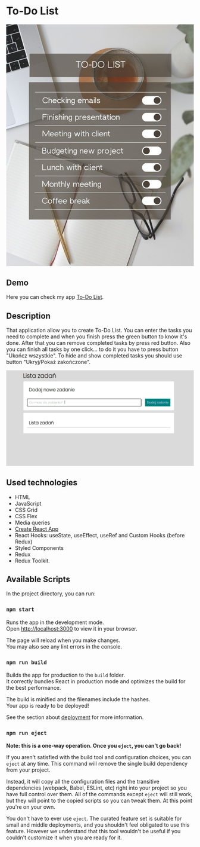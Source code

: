  # To-Do List
![List](https://github.com/Rkowal10/todo-list-react/blob/main/pictures/To-Do%20List2.png)

## Demo
Here you can check my app [To-Do List](https://rkowal10.github.io/todo-list-react/).

## Description
That application allow you to create To-Do List. You can enter the tasks you need to complete and when you finish press the green button to know it's done. After that you can remove completed tasks by press red button. Also you can finish all tasks by one click... to do it you have to press button "Ukończ wszystkie". To hide and show completed tasks you should use button "Ukryj/Pokaż zakończone".

![animation](https://github.com/Rkowal10/todo-list-react/blob/main/pictures/Animation2.gif)

## Used technologies
- HTML
- JavaScript
- CSS Grid
- CSS Flex
- Media queries
- [Create React App](https://github.com/facebook/create-react-app)
- React Hooks: useState, useEffect, useRef and Custom Hooks (before Redux)
- Styled Components
- Redux
- Redux Toolkit.

## Available Scripts

In the project directory, you can run:

### `npm start`

Runs the app in the development mode.\
Open [http://localhost:3000](http://localhost:3000) to view it in your browser.

The page will reload when you make changes.\
You may also see any lint errors in the console.

### `npm run build`

Builds the app for production to the `build` folder.\
It correctly bundles React in production mode and optimizes the build for the best performance.

The build is minified and the filenames include the hashes.\
Your app is ready to be deployed!

See the section about [deployment](https://facebook.github.io/create-react-app/docs/deployment) for more information.

### `npm run eject`

**Note: this is a one-way operation. Once you `eject`, you can't go back!**

If you aren't satisfied with the build tool and configuration choices, you can `eject` at any time. This command will remove the single build dependency from your project.

Instead, it will copy all the configuration files and the transitive dependencies (webpack, Babel, ESLint, etc) right into your project so you have full control over them. All of the commands except `eject` will still work, but they will point to the copied scripts so you can tweak them. At this point you're on your own.

You don't have to ever use `eject`. The curated feature set is suitable for small and middle deployments, and you shouldn't feel obligated to use this feature. However we understand that this tool wouldn't be useful if you couldn't customize it when you are ready for it.
